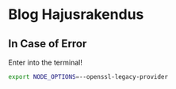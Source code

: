 # Blog Hajusrakendus

## In Case of Error 
Enter into the terminal!
```bash
export NODE_OPTIONS=--openssl-legacy-provider

```
